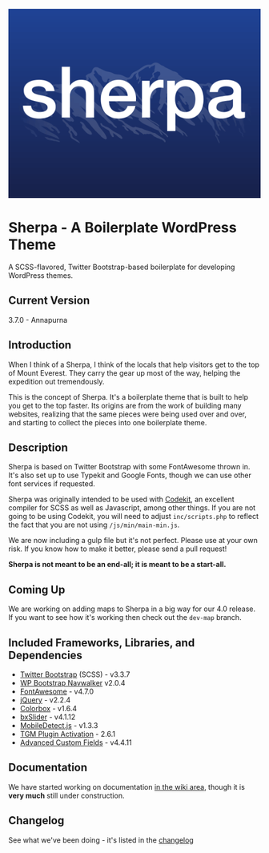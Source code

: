 ![Sherpa](https://raw.githubusercontent.com/agims/sherpa/master/screenshot.png)
# Sherpa - A Boilerplate WordPress Theme
A SCSS-flavored, Twitter Bootstrap-based boilerplate for developing WordPress themes.

## Current Version
3.7.0 - Annapurna

## Introduction
When I think of a Sherpa, I think of the locals that help visitors get to the top of Mount Everest.  They carry the gear up most of the way, helping the expedition out tremendously.

This is the concept of Sherpa.  It's a boilerplate theme that is built to help you get to the top faster.  Its origins are from the work of building many websites, realizing that the same pieces were being used over and over, and starting to collect the pieces into one boilerplate theme.

## Description
Sherpa is based on Twitter Bootstrap with some FontAwesome thrown in.  It's also set up to use Typekit and Google Fonts, though we can use other font services if requested.

Sherpa was originally intended to be used with [Codekit](https://incident57.com/codekit/), an excellent compiler for SCSS as well as Javascript, among other things.  If you are not going to be using Codekit, you will need to adjust `inc/scripts.php` to reflect the fact that you are not using `/js/min/main-min.js`.

We are now including a gulp file but it's not perfect.  Please use at your own risk.  If you know how to make it better, please send a pull request!

**Sherpa is not meant to be an end-all; it is meant to be a start-all.**

## Coming Up
We are working on adding maps to Sherpa in a big way for our 4.0 release.  If you want to see how it's working then check out the `dev-map` branch.

## Included Frameworks, Libraries, and Dependencies
* [Twitter Bootstrap](http://getbootstrap.com/) (SCSS) - v3.3.7
* [WP Bootstrap Navwalker](https://github.com/wp-bootstrap/wp-bootstrap-navwalker) v2.0.4
* [FontAwesome](http://fontawesome.io/) - v4.7.0
* [jQuery](http://jquery.com/) - v2.2.4
* [Colorbox](https://github.com/jackmoore/colorbox) - v1.6.4
* [bxSlider](https://github.com/stevenwanderski/bxslider-4) - v4.1.12
* [MobileDetect.js](https://github.com/hgoebl/mobile-detect.js) - v1.3.3
* [TGM Plugin Activation](http://tgmpluginactivation.com/) - 2.6.1
* [Advanced Custom Fields](https://github.com/elliotcondon/acf) - v4.4.11

## Documentation
We have started working on documentation [in the wiki area](https://github.com/agims/sherpa/wiki), though it is **very much** still under construction.

## Changelog
See what we've been doing - it's listed in the [changelog](https://github.com/agims/sherpa/blob/master/changelog.md)
